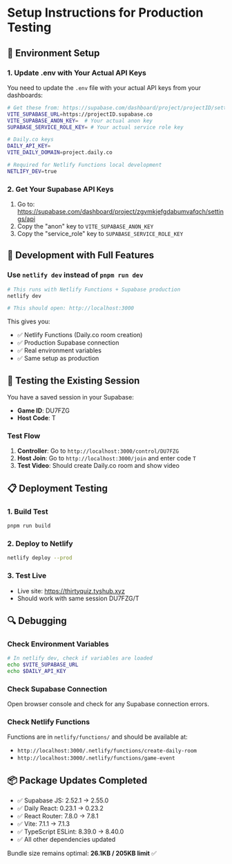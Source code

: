 # Setup Instructions for Production Testing

## 🔧 Environment Setup

### 1. Update .env with Your Actual API Keys

You need to update the `.env` file with your actual API keys from your dashboards:

```bash
# Get these from: https://supabase.com/dashboard/project/projectID/settings/api
VITE_SUPABASE_URL=https://projectID.supabase.co
VITE_SUPABASE_ANON_KEY=  # Your actual anon key
SUPABASE_SERVICE_ROLE_KEY= # Your actual service role key

# Daily.co keys 
DAILY_API_KEY=
VITE_DAILY_DOMAIN=project.daily.co

# Required for Netlify Functions local development
NETLIFY_DEV=true
```

### 2. Get Your Supabase API Keys

1. Go to: <https://supabase.com/dashboard/project/zgvmkjefgdabumvafqch/settings/api>
2. Copy the "anon" key to `VITE_SUPABASE_ANON_KEY`
3. Copy the "service_role" key to `SUPABASE_SERVICE_ROLE_KEY`

## 🚀 Development with Full Features

### Use `netlify dev` instead of `pnpm run dev`

```bash
# This runs with Netlify Functions + Supabase production
netlify dev

# This should open: http://localhost:3000
```

This gives you:

- ✅ Netlify Functions (Daily.co room creation)
- ✅ Production Supabase connection
- ✅ Real environment variables
- ✅ Same setup as production

## 🧪 Testing the Existing Session

You have a saved session in your Supabase:

- **Game ID**: DU7FZG
- **Host Code**: T

### Test Flow

1. **Controller**: Go to `http://localhost:3000/control/DU7FZG`
2. **Host Join**: Go to `http://localhost:3000/join` and enter code `T`
3. **Test Video**: Should create Daily.co room and show video

## 📋 Deployment Testing

### 1. Build Test

```bash
pnpm run build
```

### 2. Deploy to Netlify

```bash
netlify deploy --prod
```

### 3. Test Live

- Live site: <https://thirtyquiz.tyshub.xyz>
- Should work with same session DU7FZG/T

## 🔍 Debugging

### Check Environment Variables

```bash
# In netlify dev, check if variables are loaded
echo $VITE_SUPABASE_URL
echo $DAILY_API_KEY
```

### Check Supabase Connection

Open browser console and check for any Supabase connection errors.

### Check Netlify Functions

Functions are in `netlify/functions/` and should be available at:

- `http://localhost:3000/.netlify/functions/create-daily-room`
- `http://localhost:3000/.netlify/functions/game-event`

## 📦 Package Updates Completed

- ✅ Supabase JS: 2.52.1 → 2.55.0
- ✅ Daily React: 0.23.1 → 0.23.2
- ✅ React Router: 7.8.0 → 7.8.1
- ✅ Vite: 7.1.1 → 7.1.3
- ✅ TypeScript ESLint: 8.39.0 → 8.40.0
- ✅ All other dependencies updated

Bundle size remains optimal: **26.1KB / 205KB limit** ✅
